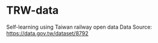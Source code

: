 # TRW-data
Self-learning using Taiwan railway open data
Data Source: https://data.gov.tw/dataset/8792
